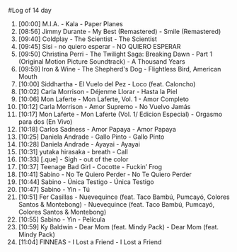 #Log of 14 day

1. [00:00] M.I.A. - Kala - Paper Planes
1. [08:56] Jimmy Durante - My Best (Remastered) - Smile (Remastered)
1. [09:40] Coldplay - The Scientist - The Scientist
1. [09:45] Sisi - no quiero esperar - NO QUIERO ESPERAR
1. [09:50] Christina Perri - The Twilight Saga: Breaking Dawn - Part 1 (Original Motion Picture Soundtrack) - A Thousand Years
1. [09:59] Iron & Wine - The Shepherd's Dog - Flightless Bird, American Mouth
1. [10:00] Siddhartha - El Vuelo del Pez - Loco (feat. Caloncho)
1. [10:02] Carla Morrison - Déjenme Llorar - Hasta la Piel
1. [10:06] Mon Laferte - Mon Laferte, Vol. 1 - Amor Completo
1. [10:12] Carla Morrison - Amor Supremo - No Vuelvo Jamás
1. [10:17] Mon Laferte - Mon Laferte (Vol. 1/ Edicion Especial) - Orgasmo para dos (En Vivo)
1. [10:18] Carlos Sadness - Amor Papaya - Amor Papaya
1. [10:25] Daniela Andrade - Gallo Pinto - Gallo Pinto
1. [10:28] Daniela Andrade - Ayayai - Ayayai
1. [10:31] yutaka hirasaka - breath - Call
1. [10:33] [.que] - Sigh - out of the color
1. [10:37] Teenage Bad Girl - Cocotte - Fuckin’ Frog
1. [10:41] Sabino - No Te Quiero Perder - No Te Quiero Perder
1. [10:44] Sabino - Única Testigo - Única Testigo
1. [10:47] Sabino - Yin - Tú
1. [10:51] Fer Casillas - Nuevequince (feat. Taco Bambú, Pumcayó, Colores Santos & Montebong) - Nuevequince (feat. Taco Bambú, Pumcayó, Colores Santos & Montebong)
1. [10:55] Sabino - Yin - Película
1. [10:59] Ky Baldwin - Dear Mom (feat. Mindy Pack) - Dear Mom (feat. Mindy Pack)
1. [11:04] FINNEAS - I Lost a Friend - I Lost a Friend
